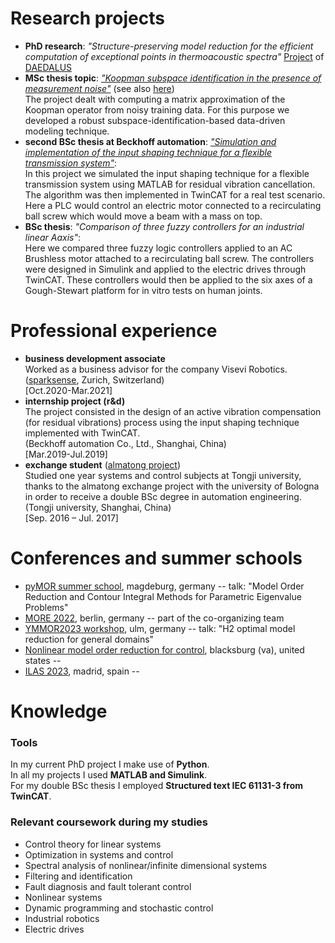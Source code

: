# Research projects
- **PhD research**: _"Structure-preserving model reduction for the efficient computation of exceptional points in thermoacoustic spectra"_ [Project](https://daedalus.berlin/projects/) of [DAEDALUS](https://daedalus.berlin/)
- **MSc thesis topic**: [_"Koopman subspace identification in the presence of measurement noise"_](https://repository.tudelft.nl/islandora/object/uuid:22250d5c-875c-44a9-adf4-d643a6a08dba?collection=education) (see also [here](https://www.dcsc.tudelft.nl/~swahls/msc.html))<br/> The project dealt with computing a matrix approximation of the Koopman operator from noisy training data. For this purpose we developed a robust subspace-identification-based data-driven modeling technique.
- **second BSc thesis at Beckhoff automation**: [_"Simulation and implementation of the input shaping technique for a flexible transmission system"_](https://www.researchgate.net/publication/357827921_Simulation_and_Implementation_of_the_Input_Shaping_Technique_for_a_Flexible_Transmission_System): <br/>
In this project we simulated the input shaping technique for a flexible transmission system using MATLAB for residual vibration cancellation. The algorithm was then implemented in TwinCAT for a real test scenario. Here a PLC would control an electric motor connected to a recirculating ball screw which would move a beam with a mass on top.
- **BSc thesis**: _"Comparison of three fuzzy controllers for an industrial linear Aaxis"_: <br/> Here we compared three fuzzy logic controllers applied to an AC Brushless motor attached to a recirculating ball screw. The controllers were designed in Simulink and applied to the electric drives through TwinCAT. These controllers would then be applied to the six axes of a Gough-Stewart platform for in vitro tests on human joints.


# Professional experience
- **business development associate** <br/> Worked as a business advisor for the company Visevi Robotics. <br/>([sparksense](https://sparksense.co/), Zurich, Switzerland) <br/>[Oct.2020-Mar.2021]
- **internship project (r&d)** <br/> The project consisted
in the design of an active vibration compensation (for residual vibrations)
process using the input shaping technique implemented with TwinCAT. <br/>(Beckhoff automation Co., Ltd., Shanghai, China) <br/>[Mar.2019-Jul.2019]
- **exchange student** ([almatong project](https://corsi.unibo.it/2cycle/AutomationEngineering/opportunities-multiple-degree-programme)) <br/> Studied one year systems and control subjects at Tongji university, thanks
to the almatong exchange project with the university of
Bologna in order to receive a double BSc degree in automation engineering. <br/>(Tongji university, Shanghai, China) <br/>[Sep. 2016 – Jul. 2017] 


# Conferences and summer schools
- [pyMOR summer school](https://2022.school.pymor.org), magdeburg, germany -- talk: "Model Order Reduction and Contour Integral Methods for Parametric Eigenvalue Problems"<br/>
- [MORE 2022](https://more.sciencesconf.org/), berlin, germany -- part of the co-organizing team
- [YMMOR2023 workshop](https://www.uni-ulm.de/mawi/institut-fuer-numerische-mathematik/forschung/ymmor-workshop-2023/), ulm, germany -- talk: "H2 optimal model reduction for general domains"<br/>
- [Nonlinear model order reduction for control](https://personal.math.vt.edu/jborggaa/nlromc/index.html), blacksburg (va), united states -- <br/>
- [ILAS 2023](http://ilas2023.es/), madrid, spain -- <br/>


# Knowledge
### Tools
In my current PhD project I make use of **Python**. <br/>
In all my projects I used **MATLAB and Simulink**. <br/>
For my double BSc thesis I employed **Structured text IEC 61131-3 from TwinCAT**.
### Relevant coursework during my studies
- Control theory for linear systems 
- Optimization in systems and control
- Spectral analysis of nonlinear/infinite dimensional systems
- Filtering and identification
- Fault diagnosis and fault tolerant control
- Nonlinear systems
- Dynamic programming and stochastic control 
- Industrial robotics
- Electric drives




<!-- # Social
You can find me on [LinkedIn](http://linkedin.com/in/alessandro-borghi-736ab9b4) and [Twitter](https://twitter.com/alleborghi1996) -->



<!--### Notes
For my CV click [here](CV_Summ.pdf).
For cool links look [here!](nicelinks.md).-->
